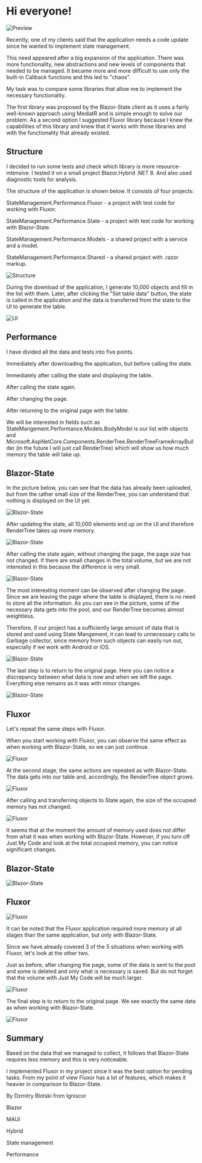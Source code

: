 # Hi everyone!
![Preview](Images/preview.webp)

Recently, one of my clients said that the application needs a code update since he wanted to implement state management. 

This need appeared after a big expansion of the application. There was more functionality, new abstractions and new levels of components that needed to be managed. It became more and more difficult to use only the built-in Callback functions and this led to "chaos".

My task was to compare some libraries that allow me to implement the necessary functionality.

The first library was proposed by the Blazor-State client as it uses a fairly well-known approach using MediatR and is simple enough to solve our problem. As a second option I suggested Fluxor library because I knew the capabilities of this library and knew that it works with those libraries and with the functionality that already existed.


## Structure

I decided to run some tests and check which library is more resource-intensive. I tested it on a small project Blazor.Hybrid .NET 8. And also used diagnostic tools for analysis.

The structure of the application is shown below. It consists of four projects:

StateManagement.Performance.Fluxor - a project with test code for working with Fluxor.

StateManagement.Performance.State - a project with test code for working with Blazor-State.

StateManagement.Performance.Models - a shared project with a service and a model.

StateManagement.Performance.Shared - a shared project with .razor markup.

![Structure](Images/Structure.webp)


During the download of the application, I generate 10,000 objects and fill in the list with them. Later, after clicking the "Set table data" button, the state is called in the application and the data is transferred from the state to the UI to generate the table.

![UI](Images/UI.webp)


## Performance

I have divided all the data and tests into five points.

Immediately after downloading the application, but before calling the state.

Immediately after calling the state and displaying the table.

After calling the state again.

After changing the page.

After returning to the original page with the table.


We will be interested in fields such as StateMangement.Performance.Models.BodyModel is our list with objects and Microsoft.AspNetCore.Components.RenderTree.RenderTreeFrameArrayBuilder (in the future I will just call RenderTree) which will show us how much memory the table will take up.


## Blazor-State

In the picture below, you can see that the data has already been uploaded, but from the rather small size of the RenderTree, you can understand that nothing is displayed on the UI yet.

![Blazor-State](Images/Blazor-State-1.webp)

After updating the state, all 10,000 elements end up on the UI and therefore RenderTree takes up more memory.

![Blazor-State](Images/Blazor-State-2.webp)

After calling the state again, without changing the page, the page size has not changed. If there are small changes in the total volume, but we are not interested in this because the difference is very small.

![Blazor-State](Images/Blazor-State-3.webp)

The most interesting moment can be observed after changing the page. Since we are leaving the page where the table is displayed, there is no need to store all the information. As you can see in the picture, some of the necessary data gets into the pool, and our RenderTree becomes almost weightless. 

Therefore, if our project has a sufficiently large amount of data that is stored and used using State Mangement, it can lead to unnecessary calls to Garbage collector, since memory from such objects can easily run out, especially if we work with Android or iOS. 

![Blazor-State](Images/Blazor-State-4.webp)

The last step is to return to the original page. Here you can notice a discrepancy between what data is now and when we left the page. Everything else remains as it was with minor changes.

![Blazor-State](Images/Blazor-State-5.webp)

## Fluxor

Let's repeat the same steps with Fluxor.

When you start working with Fluxor, you can observe the same effect as when working with Blazor-State, so we can just continue.

![Fluxor](Images/Fluxor-1.webp)

At the second stage, the same actions are repeated as with Blazor-State. The data gets into our table and, accordingly, the RenderTree object grows.

![Fluxor](Images/Fluxor-2.webp)

After calling and transferring objects to State again, the size of the occupied memory has not changed.

![Fluxor](Images/Fluxor-3.webp)

It seems that at the moment the amount of memory used does not differ from what it was when working with Blazor-State. However, if you turn off Just My Code and look at the total occupied memory, you can notice significant changes.


## Blazor-State

![Blazor-State](Images/Fluxor-4.webp)

## Fluxor

![Fluxor](Images/Fluxor-5.webp)

It can be noted that the Fluxor application required more memory at all stages than the same application, but only with Blazor-State.

Since we have already covered 3 of the 5 situations when working with Fluxor, let's look at the other two.


Just as before, after changing the page, some of the data is sent to the pool and some is deleted and only what is necessary is saved. But do not forget that the volume with Just My Code will be much larger.

![Fluxor](Images/Fluxor-6.webp)

The final step is to return to the original page. We see exactly the same data as when working with Blazor-State.

![Fluxor](Images/Fluxor-7.webp)

## Summary

Based on the data that we managed to collect, it follows that Blazor-State requires less memory and this is very noticeable. 

I implemented Fluxor in my project since it was the best option for pending tasks. From my point of view Fluxor has a lot of features, which makes it heavier in comparison to Blazor-State.


By Dzmitry Blotski from Igniscor

Blazor

MAUI

Hybrid

State management

Performance
